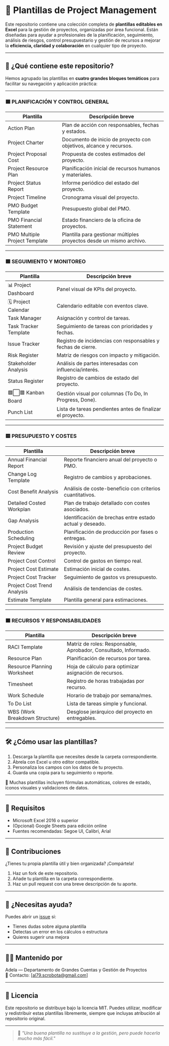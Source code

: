 # 📁 Plantillas de Project Management

Este repositorio contiene una colección completa de **plantillas editables en Excel** para la gestión de proyectos, organizadas por área funcional. Están diseñadas para ayudar a profesionales de la planificación, seguimiento, análisis de riesgos, control presupuestario y gestión de recursos a mejorar la **eficiencia, claridad y colaboración** en cualquier tipo de proyecto.

---

## 🎯 ¿Qué contiene este repositorio?

Hemos agrupado las plantillas en **cuatro grandes bloques temáticos** para facilitar su navegación y aplicación práctica:

---

### 🟦 PLANIFICACIÓN Y CONTROL GENERAL

| Plantilla                           | Descripción breve                                                  |
|------------------------------------|---------------------------------------------------------------------|
| Action Plan                      | Plan de acción con responsables, fechas y estados.                 |
| Project Charter                    | Documento de inicio de proyecto con objetivos, alcance y recursos. |
| Project Proposal Cost              | Propuesta de costes estimados del proyecto.                         |
| Project Resource Plan              | Planificación inicial de recursos humanos y materiales.             |
| Project Status Report             | Informe periódico del estado del proyecto.                         |
| Project Timeline                   | Cronograma visual del proyecto.                                     |
| PMO Budget Template                | Presupuesto global del PMO.                                        |
| PMO Financial Statement            | Estado financiero de la oficina de proyectos.                      |
| PMO Multiple Project Template      | Plantilla para gestionar múltiples proyectos desde un mismo archivo.|

---

### 🟩 SEGUIMIENTO Y MONITOREO

| Plantilla                    | Descripción breve                                                       |
|-----------------------------|------------------------------------------------------------------------|
| 📊 Project Dashboard         | Panel visual de KPIs del proyecto.                                     |
| 🗓️ Project Calendar          | Calendario editable con eventos clave.                                 |
| Task Manager                | Asignación y control de tareas.                                       |
| Task Tracker Template       | Seguimiento de tareas con prioridades y fechas.                        |
| Issue Tracker               | Registro de incidencias con responsables y fechas de cierre.           |
| Risk Register               | Matriz de riesgos con impacto y mitigación.                            |
| Stakeholder Analysis        | Análisis de partes interesadas con influencia/interés.                 |
| Status Register             | Registro de cambios de estado del proyecto.                            |
| 🟩⬜🟥 Kanban Board            | Gestión visual por columnas (To Do, In Progress, Done).               |
| Punch List                  | Lista de tareas pendientes antes de finalizar el proyecto.             |

---

### 🟨 PRESUPUESTO Y COSTES

| Plantilla                     | Descripción breve                                                   |
|------------------------------|----------------------------------------------------------------------|
| Annual Financial Report      | Reporte financiero anual del proyecto o PMO.                        |
| Change Log Template          | Registro de cambios y aprobaciones.                                |
| Cost Benefit Analysis        | Análisis de coste-beneficio con criterios cuantitativos.            |
| Detailed Costed Workplan     | Plan de trabajo detallado con costes asociados.                     |
| Gap Analysis                 | Identificación de brechas entre estado actual y deseado.            |
| Production Scheduling        | Planificación de producción por fases o entregas.                   |
| Project Budget Review        | Revisión y ajuste del presupuesto del proyecto.                     |
| Project Cost Control         | Control de gastos en tiempo real.                                  |
| Project Cost Estimate        | Estimación inicial de costes.                                       |
| Project Cost Tracker         | Seguimiento de gastos vs presupuesto.                              |
| Project Cost Trend Analysis  | Análisis de tendencias de costes.                                   |
| Estimate Template            | Plantilla general para estimaciones.                                |

---

### 🟧 RECURSOS Y RESPONSABILIDADES

| Plantilla                     | Descripción breve                                                   |
|------------------------------|----------------------------------------------------------------------|
| RACI Template                | Matriz de roles: Responsable, Aprobador, Consultado, Informado.     |
| Resource Plan               | Planificación de recursos por tarea.                                |
| Resource Planning Worksheet | Hoja de cálculo para optimizar asignación de recursos.             |
| Timesheet                   | Registro de horas trabajadas por recurso.                           |
| Work Schedule               | Horario de trabajo por semana/mes.                                 |
| To Do List                  | Lista de tareas simple y funcional.                                |
| WBS (Work Breakdown Structure) | Desglose jerárquico del proyecto en entregables.                  |

---

## 🛠️ ¿Cómo usar las plantillas?

1. Descarga la plantilla que necesites desde la carpeta correspondiente.
2. Ábrela con Excel u otro editor compatible.
3. Personaliza los campos con los datos de tu proyecto.
4. Guarda una copia para tu seguimiento o reporte.

📝 Muchas plantillas incluyen fórmulas automáticas, colores de estado, iconos visuales y validaciones de datos.

---

## 📌 Requisitos

- Microsoft Excel 2016 o superior
- (Opcional) Google Sheets para edición online
- Fuentes recomendadas: Segoe UI, Calibri, Arial

---

## 🤝 Contribuciones

¿Tienes tu propia plantilla útil y bien organizada? ¡Compártela!

1. Haz un fork de este repositorio.
2. Añade tu plantilla en la carpeta correspondiente.
3. Haz un pull request con una breve descripción de tu aporte.

---

## 📩 ¿Necesitas ayuda?

Puedes abrir un [issue](https://github.com/AdelaLidia/project-management-templates/issues) si:

- Tienes dudas sobre alguna plantilla
- Detectas un error en los cálculos o estructura
- Quieres sugerir una mejora

---

## 👩‍💼 Mantenido por

Adela — Departamento de Grandes Cuentas y Gestión de Proyectos  
📧 Contacto: [al79.scrobota@gmail.com]

---

## 📄 Licencia

Este repositorio se distribuye bajo la licencia MIT. Puedes utilizar, modificar y redistribuir estas plantillas libremente, siempre que incluyas atribución al repositorio original.

---

> 🧠 _"Una buena plantilla no sustituye a la gestión, pero puede hacerla mucho más fácil."_  
